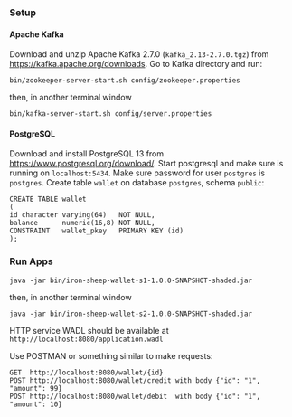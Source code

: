 
### Setup

#### Apache Kafka
Download and unzip Apache Kafka 2.7.0 (`kafka_2.13-2.7.0.tgz`) from https://kafka.apache.org/downloads.
Go to Kafka directory and run:
```
bin/zookeeper-server-start.sh config/zookeeper.properties
```
then, in another terminal window
```
bin/kafka-server-start.sh config/server.properties
```

#### PostgreSQL
Download and install PostgreSQL 13 from https://www.postgresql.org/download/.
Start postgresql and make sure is running on `localhost:5434`.
Make sure password for user `postgres` is `postgres`.
Create table `wallet` on database `postgres`, schema `public`:
```
CREATE TABLE wallet
(
id character varying(64)   NOT NULL,
balance      numeric(16,8) NOT NULL,
CONSTRAINT   wallet_pkey   PRIMARY KEY (id)
);
```

### Run Apps
```
java -jar bin/iron-sheep-wallet-s1-1.0.0-SNAPSHOT-shaded.jar
```
then, in another terminal window
```
java -jar bin/iron-sheep-wallet-s2-1.0.0-SNAPSHOT-shaded.jar
```

HTTP service WADL should be available at `http://localhost:8080/application.wadl`

Use POSTMAN or something similar to make requests:
```
GET  http://localhost:8080/wallet/{id}
POST http://localhost:8080/wallet/credit with body {"id": "1", "amount": 99}
POST http://localhost:8080/wallet/debit  with body {"id": "1", "amount": 10}
```
